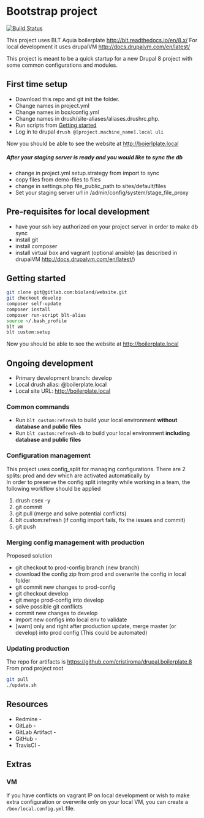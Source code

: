 # Bootstrap project
[![Build Status](https://travis-ci.org/cristiroma/drupal.boilerplate.8.svg?branch=blt)](https://travis-ci.org/cristiroma/drupal.boilerplate.8)

This project uses BLT Aquia boilerplate http://blt.readthedocs.io/en/8.x/
For local development it uses drupalVM http://docs.drupalvm.com/en/latest/

This project is meant to be a quick startup for a new Drupal 8 project with some common configurations and modules.

## First time setup
* Download this repo and git init the folder.
* Change names in project.yml
* Change names in box/config.yml
* Change names in drush/site-aliases/aliases.drushrc.php.
* Run scripts from [Getting started](#getting-started)
* Log in to drupal ```drush @[project.machine_name].local uli```

Now you should be able to see the website at http://boierlplate.local

##### After your staging server is ready and you would like to sync the db
* change in project.yml setup.strategy from import to sync
* copy files from demo-files to files
* change in settings.php file_public_path to sites/default/files
* Set your staging server url in /admin/config/system/stage_file_proxy

## Pre-requisites for local development
* have your ssh key authorized on your project server in order to make db sync
* install git
* install composer
* install virtual box and vagrant (optional ansible) (as described in drupalVM http://docs.drupalvm.com/en/latest/)

## Getting started

```bash
git clone git@gitlab.com:bioland/website.git
git checkout develop
composer self-update
composer install
composer run-script blt-alias
source ~/.bash_profile
blt vm
blt custom:setup
```
Now you should be able to see the website at http://boilerplate.local

## Ongoing development
* Primary development branch: develop
* Local drush alias: @boilerplate.local
* Local site URL: http://boilerplate.local

### Common commands
* Run ```blt custom:refresh``` to build your local environment **without database and public files**
* Run ```blt custom:refresh-db``` to build your local environment **including database and public files**

### Configuration management
This project uses config_split for managing configurations. There are 2 splits: prod and dev which are activated automatically by  
In order to preserve the config split integrity while working in a team, the following workflow should be applied 

1. drush csex -y
2. git commit
3. git pull (merge and solve potential conflicts)
4. blt custom:refresh (if config import fails, fix the issues and commit)
5. git push

### Merging config management with production
Proposed solution
* git checkout to prod-config branch (new branch)
* download the config zip from prod and overwrite the config in local folder
* git commit new changes to prod-config
* git checkout develop
* git merge prod-config into develop
* solve possible git conflicts
* commit new changes to develop
* import new configs into local env to validate
* [warn] only and right after production update, merge master (or develop) into prod config (This could be automated)


### Updating production
The repo for artifacts is https://github.com/cristiroma/drupal.boilerplate.8
From prod project root
```bash 
git pull
./update.sh
```


## Resources

* Redmine - 
* GitLab - 
* GitLab Artifact - 
* GitHub - 
* TravisCI - 


## Extras
### VM
If you have conflicts on vagrant IP on local development or wish to make extra configuration or overwrite only on your local VM, you can create a ```/box/local.config.yml``` file.

